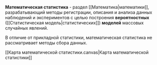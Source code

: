 **Математическая статистика** - раздел [[Математика|математики]], разрабатывающий методы регистрации, описания и анализа данных наблюдений и экспериментов с целью построения **вероятностных** ([[Статистическая модель|статистических]]) **моделей** массовых случайных явлений.

В отличие от прикладной статистики, математическая статистика не рассматривает методы сбора данных.

[[Карта математической статистики.canvas|Карта математической статистики]]
